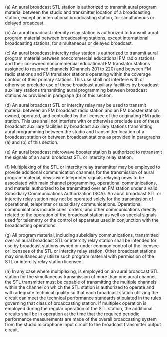 (a) An aural broadcast STL station is authorized to transmit aural program material between the studio and transmitter location of a broadcasting station, except an international broadcasting station, for simultaneous or delayed broadcast.

(b) An aural broadcast intercity relay station is authorized to transmit aural program material between broadcasting stations, except international broadcasting stations, for simultaneous or delayed broadcast.

(c) An aural broadcast intercity relay station is authorized to transmit aural program material between noncommercial educational FM radio stations and their co-owned noncommercial educational FM translator stations assigned to reserved channels (Channels 201 to 220) and between FM radio stations and FM translator stations operating within the coverage contour of their primary stations. This use shall not interfere with or otherwise preclude use of these broadcast auxiliary facilities by broadcast auxiliary stations transmitting aural programming between broadcast stations as provided in paragraph (b) of this section.

(d) An aural broadcast STL or intercity relay may be used to transmit material between an FM broadcast radio station and an FM booster station owned, operated, and controlled by the licensee of the originating FM radio station. This use shall not interfere with or otherwise preclude use of these broadcast auxiliary facilities by broadcast auxiliary stations transmitting aural programming between the studio and transmitter location of a broadcast station or between broadcast stations as provided in paragraphs (a) and (b) of this section.

(e) An aural broadcast microwave booster station is authorized to retransmit the signals of an aural broadcast STL or intercity relay station.

(f) Multiplexing of the STL or intercity relay transmitter may be employed to provide additional communication channels for the transmission of aural program material, news-wire teleprinter signals relaying news to be associated with main channel programming, operational communications, and material authorized to be transmitted over an FM station under a valid Subsidiary Communications Authorization (SCA). An aural broadcast STL or intercity relay station may not be operated solely for the transmission of operational, teleprinter or subsidiary communications. Operational communications include cues, orders, and other communications directly related to the operation of the broadcast station as well as special signals used for telemetry or the control of apparatus used in conjunction with the broadcasting operations.

(g) All program material, including subsidiary communications, transmitted over an aural broadcast STL or intercity relay station shall be intended for use by broadcast stations owned or under common control of the licensee or licensees of the STL or intercity relay station. Other broadcast stations may simultaneously utilize such program material with permission of the STL or intercity relay station licensee.

(h) In any case where multiplexing, is employed on an aural broadcast STL station for the simultaneous transmission of more than one aural channel, the STL transmitter must be capable of transmitting the multiple channels within the channel on which the STL station is authorized to operate and with adequate technical quality so that each broadcast station utilizing the circuit can meet the technical performance standards stipulated in the rules governing that class of broadcasting station. If multiplex operation is employed during the regular operation of the STL station, the additional circuits shall be in operation at the time that the required periodic performance measurements are made of the overall broadcasting system from the studio microphone input circuit to the broadcast transmitter output circuit.

